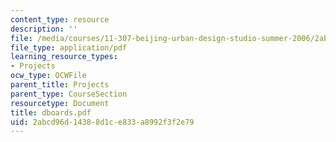 ```yaml
---
content_type: resource
description: ''
file: /media/courses/11-307-beijing-urban-design-studio-summer-2006/2abcd96d14388d1ce833a8992f3f2e79_dboards.pdf
file_type: application/pdf
learning_resource_types:
- Projects
ocw_type: OCWFile
parent_title: Projects
parent_type: CourseSection
resourcetype: Document
title: dboards.pdf
uid: 2abcd96d-1438-8d1c-e833-a8992f3f2e79
---
```

